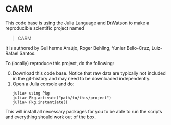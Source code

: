 # CARM

This code base is using the Julia Language and [DrWatson](https://juliadynamics.github.io/DrWatson.jl/stable/)
to make a reproducible scientific project named
> CARM

It is authored by Guilherme Araújo, Roger Behling, Yunier Bello-Cruz, Luiz-Rafael Santos.

To (locally) reproduce this project, do the following:

0. Download this code base. Notice that raw data are typically not included in the
   git-history and may need to be downloaded independently.
1. Open a Julia console and do:
   ```
   julia> using Pkg
   julia> Pkg.activate("path/to/this/project")
   julia> Pkg.instantiate()
   ```

This will install all necessary packages for you to be able to run the scripts and
everything should work out of the box.
